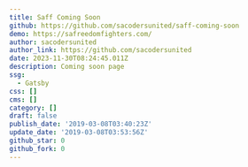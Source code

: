 ```yaml
---
title: Saff Coming Soon
github: https://github.com/sacodersunited/saff-coming-soon
demo: https://safreedomfighters.com/
author: sacodersunited
author_link: https://github.com/sacodersunited
date: 2023-11-30T08:24:45.011Z
description: Coming soon page
ssg:
  - Gatsby
css: []
cms: []
category: []
draft: false
publish_date: '2019-03-08T03:40:23Z'
update_date: '2019-03-08T03:53:56Z'
github_star: 0
github_fork: 0
---
```

